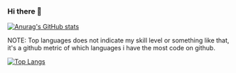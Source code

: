 ### Hi there 👋

<!--
**c7934597/c7934597** is a ✨ _special_ ✨ repository because its `README.md` (this file) appears on your GitHub profile.

Here are some ideas to get you started:

- 🔭 I’m currently working on ...
- 🌱 I’m currently learning ...
- 👯 I’m looking to collaborate on ...
- 🤔 I’m looking for help with ...
- 💬 Ask me about ...
- 📫 How to reach me: ...
- 😄 Pronouns: ...
- ⚡ Fun fact: ...
-->

[![Anurag's GitHub stats](https://github-readme-stats.vercel.app/api?username=c7934597&show_icons=true&theme=radical)](https://github.com/c7934597/github-readme-stats)

NOTE: Top languages does not indicate my skill level or something like that, it's a github metric of which languages i have the most code on github.

[![Top Langs](https://github-readme-stats.vercel.app/api/top-langs/?username=c7934597&layout=compact&show_icons=true&theme=radical)](https://github.com/c7934597/github-readme-stats)
